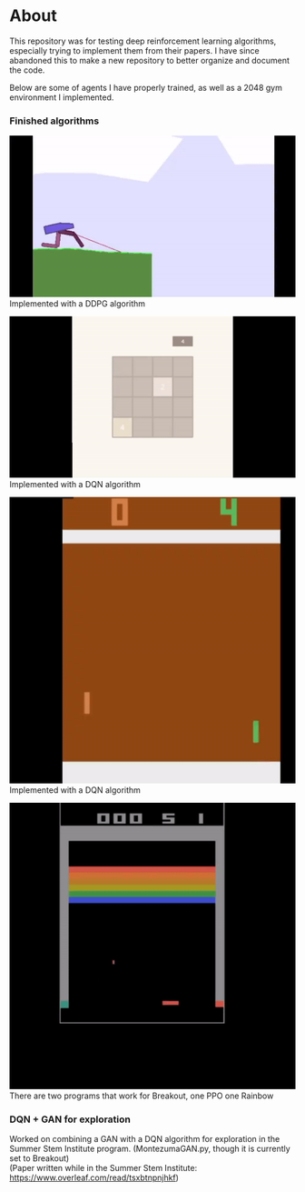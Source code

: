 # About

This repository was for testing deep reinforcement learning
algorithms, especially trying to implement them from their papers. I have since
abandoned this to make a new repository to better organize and document
the code. 

Below are some of agents I have properly trained, 
as well as a 2048 gym environment I implemented.

### Finished algorithms

![Bipedal Walker](bipedalwalker.gif)\
Implemented with a DDPG algorithm

![2048](2048.gif)\
Implemented with a DQN algorithm

![Pong](pong.gif)\
Implemented with a DQN algorithm

![Breakout](breakout.gif)\
There are two programs that work for Breakout, one PPO one Rainbow

### DQN + GAN for exploration
Worked on combining a GAN with a DQN algorithm for exploration
in the Summer Stem Institute program.
(MontezumaGAN.py, though it is currently set to Breakout) \
(Paper written while in the Summer Stem Institute: https://www.overleaf.com/read/tsxbtnpnjhkf)
